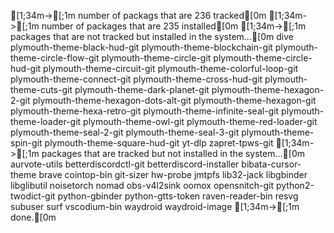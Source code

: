   [1;34m->[;1m number of packags that are 236 tracked[0m
  [1;34m->[;1m number of packages that are 235 installed[0m
  [1;34m->[;1m packages that are not tracked but installed in the system...[0m
dive
plymouth-theme-black-hud-git
plymouth-theme-blockchain-git
plymouth-theme-circle-flow-git
plymouth-theme-circle-git
plymouth-theme-circle-hud-git
plymouth-theme-circuit-git
plymouth-theme-colorful-loop-git
plymouth-theme-connect-git
plymouth-theme-cross-hud-git
plymouth-theme-cuts-git
plymouth-theme-dark-planet-git
plymouth-theme-hexagon-2-git
plymouth-theme-hexagon-dots-alt-git
plymouth-theme-hexagon-git
plymouth-theme-hexa-retro-git
plymouth-theme-infinite-seal-git
plymouth-theme-loader-git
plymouth-theme-owl-git
plymouth-theme-red-loader-git
plymouth-theme-seal-2-git
plymouth-theme-seal-3-git
plymouth-theme-spin-git
plymouth-theme-square-hud-git
yt-dlp
zapret-tpws-git
  [1;34m->[;1m packages that are tracked but not installed in the system...[0m
aurvote-utils
betterdiscordctl-git
betterdiscord-installer
bibata-cursor-theme
brave
cointop-bin
git-sizer
hw-probe
jmtpfs
lib32-jack
libgbinder
libglibutil
noisetorch
nomad
obs-v4l2sink
oomox
opensnitch-git
python2-twodict-git
python-gbinder
python-gtts-token
raven-reader-bin
resvg
subuser
surf
vscodium-bin
waydroid
waydroid-image
  [1;34m->[;1m done.[0m
